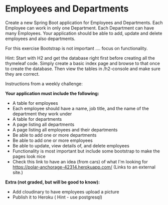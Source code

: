 # Employees and Departments 


Create a new Spring Boot application for Employees and Departments. Each Employee can work in only one Department. Each Department can have many Employees. Your application should be able to add, update and delete employees and also departments.

For this exercise Bootstrap is not important .... focus on functionality.

Hint: Start with H2 and get the database right first before creating all the thymeleaf code. Simply create a basic index page and browse to that once to create the database. Then view the tables in /h2-console and make sure they are correct.

Instructions from a weekly challenge:


**Your application must include the following:**
- A table for employees
- Each employee should have a name, job title, and the name of the department they work under
- A table for departments
- A page listing all departments
- A page listing all employees and their departments
- Be able to add one or more departments
- Be able to add one or more employees
- Be able to update, view details of, and delete employees
- Functionality is most important but include some bootstrap to make the pages look nice
- Check this link to have an idea (from cars) of what I'm looking for https://polar-anchorage-42314.herokuapp.com/ (Links to an external site.)

**Extra (not graded, but will be good to know):**

- Add cloudinary to have employees upload a picture
- Publish it to Heroku ( Hint - use postgresql) 
